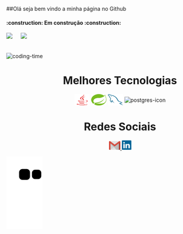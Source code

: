 ##Olá seja bem vindo a minha página no Github
<h4>
:construction:
Em construção
:construction:
</h4>

 <!-- https://github.com/LuigiGf/LuigiGf/blob/main/README.md?plain=1 | https://www.youtube.com/watch?v=XsORJsevKog&t=27s 
      https://github.com/abhisheknaiidu/awesome-github-profile-readme |https://devicon.dev/ -->
      
<div>
  <img  height="180em" src="https://github-readme-stats.vercel.app/api?username=JhonatanLira&show_icons=true&theme=vue&include_all_commits=true&count_private=true"/>
&emsp;
  <img height="180em" src="https://github-readme-stats.vercel.app/api/top-langs/?username=JhonatanLira&layout=compact&langs_count=16&theme=react"/>
<br> 
</div>

<br> 
 
<div align="center" > 
  <div style="display: inline_block"><br>
    <img align="left" height="250" alt="coding-time" src="code.gif">
    <br>
    <h1 align="center">Melhores Tecnologias </h1>
    <img align="center" height="30" width="40" alt="java-icon"  src="https://raw.githubusercontent.com/devicons/devicon/master/icons/java/java-plain.svg">
    <img align="center" height="30" width="40" alt="spring-icon" src="https://raw.githubusercontent.com/devicons/devicon/master/icons/spring/spring-original.svg">
    <img align="center" height="30" width="40" alt="mysql-icon" src="https://raw.githubusercontent.com/devicons/devicon/master/icons/mysql/mysql-original.svg">
    <img align="center" height="30" width="40" alt="postgres-icon" src="https://cdn.jsdelivr.net/gh/devicons/devicon/icons/postgresql/postgresql-original.svg" />
   <!-- <img align="center" height="30" width="40" alt="angular-icon" src="https://raw.githubusercontent.com/devicons/devicon/master/icons/angular/angular-original.svg">-->
   </div>
  
  <h1 align="center">Redes Sociais</h1>
    <a href = "mailto:jhonatanlira@gmail.com">
      <img width="30" src="gmail.svg">
    </a>
    <a href = "https://www.linkedin.com/in/jhonatan-lira">
      <img width="25" src="linkedin.svg">
    </a>
   
</div>

  
![Snake animation](https://github.com/JhonatanLira/JhonatanLira/blob/output/github-contribution-grid-snake.svg)


